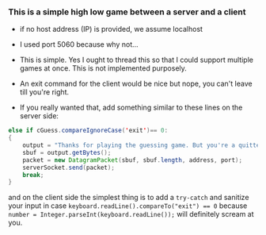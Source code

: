 ### This is a simple high low game between a server and a client

* if no host address (IP) is provided, we assume localhost

* I used port 5060 because why not...

* This is simple. Yes I ought to thread this so that I could support multiple games at once. This is not implemented purposely.

* An exit command for the client would be nice but nope, you can't leave till you're right.
 * If you really wanted that, add something similar to these lines on the server side:
  ```java
  else if cGuess.compareIgnoreCase('exit')== 0:
  {
	  output = "Thanks for playing the guessing game. But you're a quitter";
	  sbuf = output.getBytes();
	  packet = new DatagramPacket(sbuf, sbuf.length, address, port);
	  serverSocket.send(packet);
	  break;
 }
 ```
 and on the client side the simplest thing is to add a `try-catch` and sanitize your input in case `keyboard.readLine().compareTo("exit") == 0` because `number = Integer.parseInt(keyboard.readLine());` will definitely scream at you.
